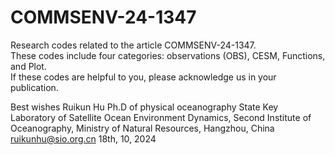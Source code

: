 # COMMSENV-24-1347
Research codes related to the article COMMSENV-24-1347.  
These codes include four categories: observations (OBS), CESM, Functions, and Plot.  
If these codes are helpful to you, please acknowledge us in your publication.  

Best wishes
Ruikun Hu
Ph.D of physical oceanography
State Key Laboratory of Satellite Ocean Environment Dynamics, 
Second Institute of Oceanography, Ministry of Natural Resources, Hangzhou, China
ruikunhu@sio.org.cn
18th, 10, 2024

